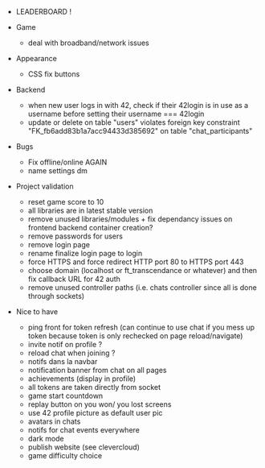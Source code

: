 - LEADERBOARD !

- Game

  - deal with broadband/network issues

- Appearance

  - CSS fix buttons

- Backend

  - when new user logs in with 42, check if their 42login is in use as a username before setting their username === 42login
  - update or delete on table \"users\" violates foreign key constraint \"FK_fb6add83b1a7acc94433d385692\" on table \"chat_participants\"

- Bugs
	- Fix offline/online AGAIN
	- name settings dm

- Project validation

  - reset game score to 10
  - all libraries are in latest stable version
  - remove unused libraries/modules + fix dependancy issues on frontend backend container creation?
  - remove passwords for users
  - remove login page
  - rename finalize login page to login
  - force HTTPS and force redirect HTTP port 80 to HTTPS port 443
  - choose domain (localhost or ft_transcendance or whatever) and then fix callback URL for 42 auth
  - remove unused controller paths (i.e. chats controller since all is done through sockets)

- Nice to have
  - ping front for token refresh (can continue to use chat if you mess up token because token is only rechecked on page reload/navigate)
  - invite notif on profile ?
  - reload chat when joining ?
  - notifs dans la navbar
  - notification banner from chat on all pages
  - achievements (display in profile)
  - all tokens are taken directly from socket
  - game start countdown
  - replay button on you won/ you lost screens
  - use 42 profile picture as default user pic
  - avatars in chats
  - notifs for chat events everywhere
  - dark mode
  - publish website (see clevercloud)
  - game difficulty choice
